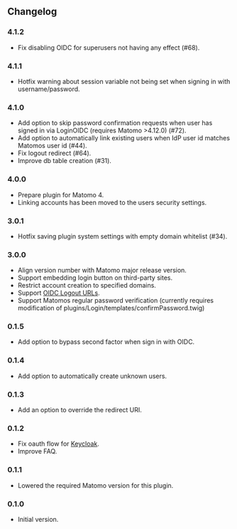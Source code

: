 ## Changelog

### 4.1.2
* Fix disabling OIDC for superusers not having any effect (#68).

### 4.1.1
* Hotfix warning about session variable not being set when signing in with username/password.

### 4.1.0
* Add option to skip password confirmation requests when user has signed in via LoginOIDC (requires Matomo >4.12.0) (#72).
* Add option to automatically link existing users when IdP user id matches Matomos user id (#44).
* Fix logout redirect (#64).
* Improve db table creation (#31).

### 4.0.0
* Prepare plugin for Matomo 4.
* Linking accounts has been moved to the users security settings.

### 3.0.1
* Hotfix saving plugin system settings with empty domain whitelist (#34).

### 3.0.0
* Align version number with Matomo major release version.
* Support embedding login button on third-party sites.
* Restrict account creation to specified domains.
* Support [OIDC Logout URLs](https://openid.net/specs/openid-connect-session-1_0-17.html#RPLogout).
* Support Matomos regular password verification (currently requires modification of plugins/Login/templates/confirmPassword.twig)

### 0.1.5
* Add option to bypass second factor when sign in with OIDC.

### 0.1.4
* Add option to automatically create unknown users.

### 0.1.3
* Add an option to override the redirect URI.

### 0.1.2
* Fix oauth flow for [Keycloak](https://github.com/keycloak/keycloak).
* Improve FAQ.

### 0.1.1
* Lowered the required Matomo version for this plugin.

### 0.1.0
* Initial version.
